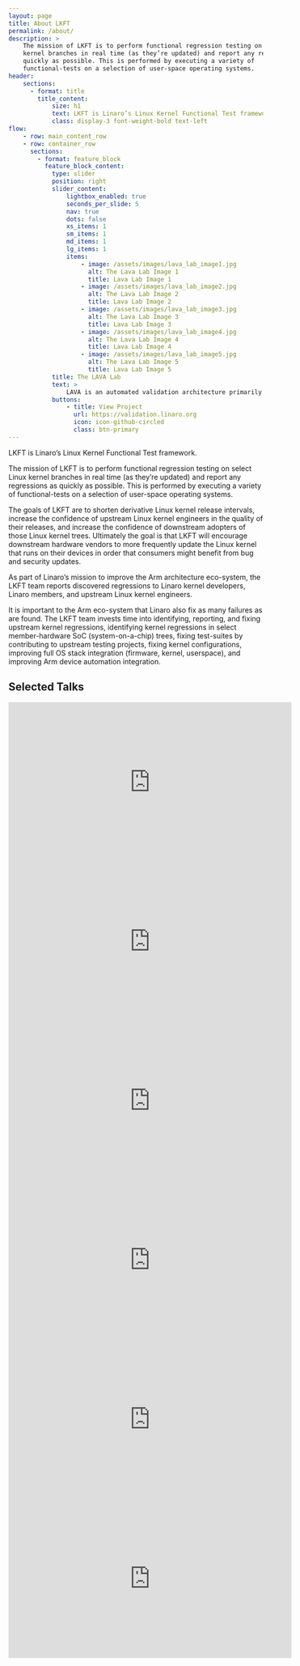 ```yaml
---
layout: page
title: About LKFT
permalink: /about/
description: >
    The mission of LKFT is to perform functional regression testing on select Linux
    kernel branches in real time (as they’re updated) and report any regressions as
    quickly as possible. This is performed by executing a variety of
    functional-tests on a selection of user-space operating systems.
header:
    sections:
      - format: title
        title_content:
            size: h1
            text: LKFT is Linaro’s Linux Kernel Functional Test framework.
            class: display-3 font-weight-bold text-left
flow:
    - row: main_content_row
    - row: container_row
      sections:
        - format: feature_block
          feature_block_content:
            type: slider
            position: right
            slider_content:
                lightbox_enabled: true
                seconds_per_slide: 5
                nav: true
                dots: false
                xs_items: 1
                sm_items: 1
                md_items: 1
                lg_items: 1
                items:
                    - image: /assets/images/lava_lab_image1.jpg
                      alt: The Lava Lab Image 1
                      title: Lava Lab Image 1
                    - image: /assets/images/lava_lab_image2.jpg
                      alt: The Lava Lab Image 2
                      title: Lava Lab Image 2
                    - image: /assets/images/lava_lab_image3.jpg
                      alt: The Lava Lab Image 3
                      title: Lava Lab Image 3
                    - image: /assets/images/lava_lab_image4.jpg
                      alt: The Lava Lab Image 4
                      title: Lava Lab Image 4
                    - image: /assets/images/lava_lab_image5.jpg
                      alt: The Lava Lab Image 5
                      title: Lava Lab Image 5
            title: The LAVA Lab
            text: >
                LAVA is an automated validation architecture primarily aimed at testing deployments of systems based around the Linux kernel on ARM devices, specifically ARMv7 and later. The current range of boards (device types) supported by this LAVA instance can be seen on the scheduler status page which includes details of how many boards of each type are available for tests and currently running jobs.
            buttons:
                - title: View Project
                  url: https://validation.linaro.org
                  icon: icon-github-circled
                  class: btn-primary
---
```


LKFT is Linaro’s Linux Kernel Functional Test framework.

The mission of LKFT is to perform functional regression testing on select Linux
kernel branches in real time (as they’re updated) and report any regressions as
quickly as possible. This is performed by executing a variety of
functional-tests on a selection of user-space operating systems.

The goals of LKFT are to shorten derivative Linux kernel release intervals,
increase the confidence of upstream Linux kernel engineers in the quality of
their releases, and increase the confidence of downstream adopters of those
Linux kernel trees. Ultimately the goal is that LKFT will encourage downstream
hardware vendors to more frequently update the Linux kernel that runs on their
devices in order that consumers might benefit from bug and security updates.

As part of Linaro’s mission to improve the Arm architecture eco-system, the
LKFT team reports discovered regressions to Linaro kernel developers, Linaro
members, and upstream Linux kernel engineers.

It is important to the Arm eco-system that Linaro also fix as many failures as
are found. The LKFT team invests time into identifying, reporting, and fixing
upstream kernel regressions, identifying kernel regressions in select
member-hardware SoC (system-on-a-chip) trees, fixing test-suites by
contributing to upstream testing projects, fixing kernel configurations,
improving full OS stack integration (firmware, kernel, userspace), and
improving Arm device automation integration.

## Selected Talks

<iframe width="560" height="315" src="https://www.youtube.com/embed/VnlPmQ1I6hA" frameborder="0" allow="autoplay; encrypted-media" allowfullscreen></iframe>
<iframe width="560" height="315" src="https://www.youtube.com/embed/LMs7vCGv8as" frameborder="0" allow="autoplay; encrypted-media" allowfullscreen></iframe>
<iframe width="560" height="315" src="https://www.youtube.com/embed/WMItXP1TzOY" frameborder="0" allow="autoplay; encrypted-media" allowfullscreen></iframe>
<iframe width="560" height="315" src="https://www.youtube.com/embed/tc92uw3m-SI" frameborder="0" allow="autoplay; encrypted-media" allowfullscreen></iframe>
<iframe width="560" height="315" src="https://www.youtube.com/embed/xZz50o9QaUQ" frameborder="0" allow="autoplay; encrypted-media" allowfullscreen></iframe>
<iframe width="560" height="315" src="https://www.youtube.com/embed/FAuHKTeZhDk" frameborder="0" allow="autoplay; encrypted-media" allowfullscreen></iframe>

[linaro-organization]: https://linaro.org
